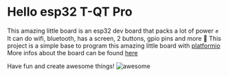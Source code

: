# Hello esp32 T-QT Pro

This amazing little board is an esp32 dev board that packs a lot of power ✊
It can do wifi, bluetooth, has a screen, 2 buttons, gpio pins and more 🌟
This project is a simple base to program this amazing little board with [platformio](https://platformio.org/)
More infos about the board can be found [here](https://github.com/Xinyuan-LilyGO/T-QT)

Have fun and create awesome things!
![awesome](https://media2.giphy.com/media/14sy6VGAd4BdKM/giphy.gif?cid=ecf05e47crkh2zdpzz2b8r98g5r84hx334kedz92o2vfoiou&ep=v1_gifs_search&rid=giphy.gif&ct=g)
